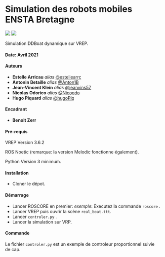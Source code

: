 


# Simulation des robots mobiles ENSTA Bretagne


<img src="https://img.shields.io/badge/Ubuntu-E95420?style=for-the-badge&logo=ubuntu&logoColor=white" /> <img src="https://img.shields.io/badge/Lua-2C2D72?style=for-the-badge&logo=lua&logoColor=white" /> 

Simulation DDBoat dynamique sur VREP.

#### Date: Avril 2021
#### Auteurs
* **Estelle Arricau** _alias_ [@estellearrc](https://github.com/estellearrc)
* **Antonin Betaille** _alias_ [@Anton1B](https://github.com/Anton1B)
* **Jean-Vincent Klein** _alias_ [@jeanvins57](https://github.com/jeanvins57)
* **Nicolas Odorico** _alias_ [@Nicoodo](https://github.com/Nicoodo)
* **Hugo Piquard** _alias_ [@hugoPiq](https://github.com/hugoPiq)

#### Encadrant
* **Benoit Zerr**

#### Pré-requis
VREP Version 3.6.2

ROS Noetic (remarque: la version Melodic fonctionne également).

Python Version 3 minimum.

#### Installation

- Cloner le dépot.

#### Démarrage
- Lancer ROSCORE en premier:
_exemple_: Executez la commande ``roscore`` .
- Lancer VREP puis ouvrir la scène ``real_boat.ttt``.
- Lancer ``controler.py`` .
- Lancer la simulation sur VRP.

#### Commande
Le fichier ``controler.py`` est un exemple de controleur proportionnel suivie de cap.










